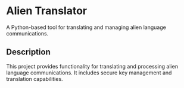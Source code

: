 # Alien Translator

A Python-based tool for translating and managing alien language communications.

## Description

This project provides functionality for translating and processing alien language communications. It includes secure key management and translation capabilities.
